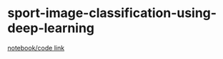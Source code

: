 # sport-image-classification-using-deep-learning

[notebook/code link](https://www.kaggle.com/m0riarty/traffic-sign-recognition-using-efficientnet)
